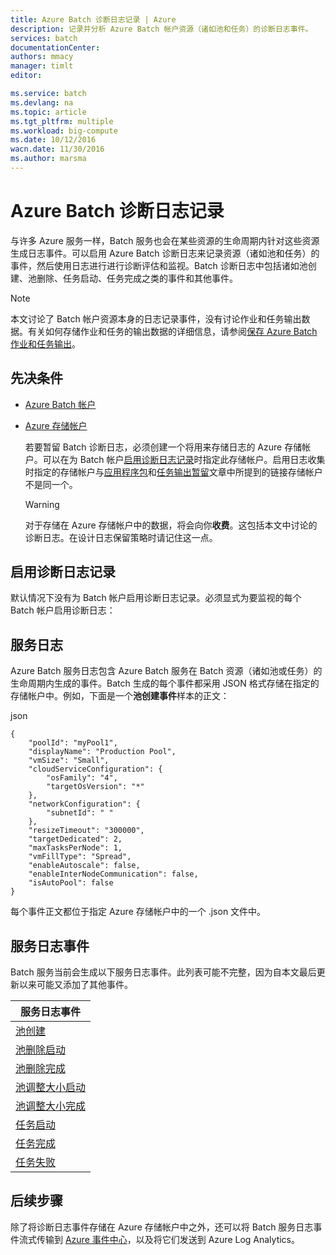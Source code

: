 ```yaml
---
title: Azure Batch 诊断日志记录 | Azure
description: 记录并分析 Azure Batch 帐户资源（诸如池和任务）的诊断日志事件。
services: batch
documentationCenter: 
authors: mmacy
manager: timlt
editor: 

ms.service: batch
ms.devlang: na
ms.topic: article
ms.tgt_pltfrm: multiple
ms.workload: big-compute
ms.date: 10/12/2016
wacn.date: 11/30/2016
ms.author: marsma
---
```


# Azure Batch 诊断日志记录

与许多 Azure 服务一样，Batch 服务也会在某些资源的生命周期内针对这些资源生成日志事件。可以启用 Azure Batch 诊断日志来记录资源（诸如池和任务）的事件，然后使用日志进行进行诊断评估和监视。Batch 诊断日志中包括诸如池创建、池删除、任务启动、任务完成之类的事件和其他事件。

>[!NOTE]
> 本文讨论了 Batch 帐户资源本身的日志记录事件，没有讨论作业和任务输出数据。有关如何存储作业和任务的输出数据的详细信息，请参阅[保存 Azure Batch 作业和任务输出](./batch-task-output.md)。

## 先决条件

* [Azure Batch 帐户](./batch-account-create-portal.md)

* [Azure 存储帐户](../storage/storage-create-storage-account.md#create-a-storage-account)

  若要暂留 Batch 诊断日志，必须创建一个将用来存储日志的 Azure 存储帐户。可以在为 Batch 帐户[启用诊断日志记录](#enable-diagnostic-logging)时指定此存储帐户。启用日志收集时指定的存储帐户与[应用程序包](./batch-application-packages.md)和[任务输出暂留](./batch-task-output.md)文章中所提到的链接存储帐户不是同一个。

  >[!WARNING]
  > 对于存储在 Azure 存储帐户中的数据，将会向你**收费**。这包括本文中讨论的诊断日志。在设计日志保留策略时请记住这一点。

## 启用诊断日志记录  <a name="enable-diagnostic-logging"></a>

默认情况下没有为 Batch 帐户启用诊断日志记录。必须显式为要监视的每个 Batch 帐户启用诊断日志：

## 服务日志

Azure Batch 服务日志包含 Azure Batch 服务在 Batch 资源（诸如池或任务）的生命周期内生成的事件。Batch 生成的每个事件都采用 JSON 格式存储在指定的存储帐户中。例如，下面是一个**池创建事件**样本的正文：

json

    {
        "poolId": "myPool1",
        "displayName": "Production Pool",
        "vmSize": "Small",
        "cloudServiceConfiguration": {
            "osFamily": "4",
            "targetOsVersion": "*"
        },
        "networkConfiguration": {
            "subnetId": " "
        },
        "resizeTimeout": "300000",
        "targetDedicated": 2,
        "maxTasksPerNode": 1,
        "vmFillType": "Spread",
        "enableAutoscale": false,
        "enableInterNodeCommunication": false,
        "isAutoPool": false
    }

每个事件正文都位于指定 Azure 存储帐户中的一个 .json 文件中。

## 服务日志事件

Batch 服务当前会生成以下服务日志事件。此列表可能不完整，因为自本文最后更新以来可能又添加了其他事件。

| **服务日志事件** |
| ------------------ |
| [池创建][pool_create] |
| [池删除启动][pool_delete_start] |
| [池删除完成][pool_delete_complete] |
| [池调整大小启动][pool_resize_start] |
| [池调整大小完成][pool_resize_complete] |
| [任务启动][task_start] |
| [任务完成][task_complete] |
| [任务失败][task_fail] |

## 后续步骤

除了将诊断日志事件存储在 Azure 存储帐户中之外，还可以将 Batch 服务日志事件流式传输到 [Azure 事件中心](../event-hubs/event-hubs-what-is-event-hubs.md)，以及将它们发送到 Azure Log Analytics。

[pool_create]: https://msdn.microsoft.com/zh-cn/library/azure/mt743615.aspx
[pool_delete_start]: https://msdn.microsoft.com/zh-cn/library/azure/mt743610.aspx
[pool_delete_complete]: https://msdn.microsoft.com/zh-cn/library/azure/mt743618.aspx
[pool_resize_start]: https://msdn.microsoft.com/zh-cn/library/azure/mt743609.aspx
[pool_resize_complete]: https://msdn.microsoft.com/zh-cn/library/azure/mt743608.aspx
[task_start]: https://msdn.microsoft.com/zh-cn/library/azure/mt743616.aspx
[task_complete]: https://msdn.microsoft.com/zh-cn/library/azure/mt743612.aspx
[task_fail]: https://msdn.microsoft.com/zh-cn/library/azure/mt743607.aspx

<!---HONumber=Mooncake_1107_2016-->